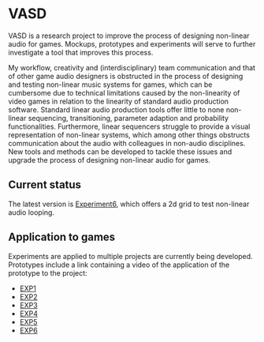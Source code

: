 # VASD
VASD is a research project to improve the process of designing non-linear audio for games. Mockups, prototypes and experiments will serve to further investigate a tool that improves this process. 

My workflow, creativity and (interdisciplinary) team communication and that of other game audio designers is obstructed in the process of designing and testing non-linear music systems for games, which can be cumbersome due to technical limitations caused by the non-linearity of video games in relation to the linearity of standard audio production software. Standard linear audio production tools offer little to none non-linear sequencing, transitioning, parameter adaption and probability functionalities. Furthermore, linear sequencers struggle to provide a visual representation of non-linear systems, which among other things obstructs communication about the audio with colleagues in non-audio disciplines. New tools and methods can be developed to tackle these issues and upgrade the process of designing non-linear audio for games.

## Current status
The latest version is [Experiment6](https://github.com/StijndeK/VASD/tree/master/2_VisualOverviewAnd1dparameters(C*)/VASD_EXP6), which offers a 2d grid to test non-linear audio looping.

## Application to games
Experiments are applied to multiple projects are currently being developed. Prototypes include a link containing a video of the application of the prototype to the project:
- [EXP1](https://streamable.com/wmomb)
- [EXP2](https://streamable.com/reu4v)
- [EXP3](https://streamable.com/434ev)
- [EXP4](https://streamable.com/wqf3h)
- [EXP5](https://streamable.com/uvkjxm)
- [EXP6](https://streamable.com/y6rm5e)
